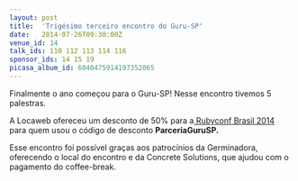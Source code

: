 ```yaml
---
layout: post
title:  'Trigésimo terceiro encontro do Guru-SP'
date:   2014-07-26T09:30:00Z
venue_id: 14
talk_ids: 110 112 113 114 116
sponsor_ids: 14 15 19
picasa_album_id: 6040475914197352065
---
```


<p>Finalmente o ano come&ccedil;ou&nbsp;para o Guru-SP!&nbsp;Nesse encontro tivemos 5 palestras.</p>

<p>A Locaweb ofereceu um desconto de 50% para a<a href="http://www.rubyconf.com.br"> Rubyconf Brasil 2014</a> para quem usou&nbsp;o c&oacute;digo de desconto <strong>ParceriaGuruSP.</strong></p>

<p>Esse encontro foi poss&iacute;vel gra&ccedil;as aos patroc&iacute;nios da Germinadora, oferecendo o local do encontro e da Concrete Solutions, que ajudou com o pagamento do coffee-break.</p>

